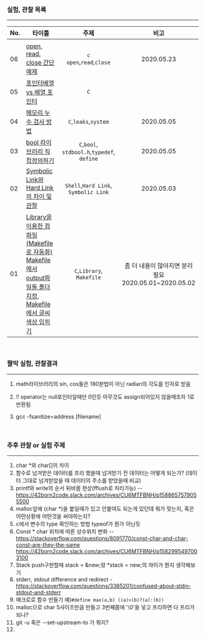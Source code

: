 ### 실험, 관찰 목록

---

| No.  | 타이틀                                                       |                    주제                     |                            비고                            |
| ---- | ------------------------------------------------------------ | :-----------------------------------------: | :--------------------------------------------------------: |
|      |                                                              |                                             |                                                            |
| 06   | [open, read, close 간단 예제](06open_read_close/README.md)   |       `c`<br />`open`,`read`,`close`        |                         2020.05.23                         |
| 05   | [포인터배열 vs 배열 포인터](./05ptr_arr/README.md)           |                     `C`                     |                                                            |
| 04   | [메모리 누수 검사 방법](04leak/README.md)                    |            `C`,`leaks`,`system`             |                         2020.05.05                         |
| 03   | [bool 라이브러리 직접정의하기](03bool/README.md)             | `C`,`bool`, `stdbool.h`,`typedef`, `define` |                         2020.05.05                         |
| 02   | [Symbolic Link와 Hard Link의 차이 및 관찰](./02link/README.md) |  `Shell`,`Hard Link`,<br />`Symbolic Link`  |                         2020.05.03                         |
| 01   | [Library을 이용한 컴파일(Makefile로 자동화)<br />Makefile에서 output파일들 폴더지정,<br />Makefile에서 글씨 색상 입히기](./01library_Makefile/README.md) |          `C`,`Library`, `Makefile`          | 좀 더 내용이 많아지면 분리 필요<br />2020.05.01~2020.05.02 |

<br>


### 짤막 실험, 관찰결과

---

1. math라이브러리의 sin, cos들은 180분법이 아닌 radian의 각도를 인자로 받음
2. !! operator는 null포인터일때만 0인듯 아무것도 assign되어있지 않을때조차 1로 반환됨

3. gcc -fsanitize=address [filename]

<br>

### 추후 관찰 or 실험 주제

---

1. char *와 char[]의 차이
2. 함수로 넘겨받은 데이터를 프리 했을때 넘겨받기 전 데이터는 어떻게 되는가? (데이터 그대로 넘겨받았을 때 데이터의 주소를 받았을때 비교)
3. printf와 write의 순서 뒤바뀜 현상(fflush로 처리가능) -- https://42born2code.slack.com/archives/CU6MTFBNH/p1588657579055500
4. malloc앞에 (char *)을 붙일때가 있고 안붙여도 되는게 있던데 뭐가 맞는지, 혹은 어떤상황에 어떤것을 써야하는지?
5. c에서 변수의 type 확인하는 방법 typeof가 뭔가 아닌듯
6. Const * char 위치에 따른 상수위치 변화 --https://stackoverflow.com/questions/8091770/const-char-and-char-const-are-they-the-same
   https://42born2code.slack.com/archives/CU6MTFBNH/p1582995497003100
7. Stack push구현할때 stack = &new;랑 *stack = new;의 차이가 뭔지 생각해보기
8. stderr, stdout difference and redirect - https://stackoverflow.com/questions/3385201/confused-about-stdin-stdout-and-stderr
9. 매크로로 함수 만들기 예)`#define max(a,b) ((a)>(b)?(a):(b))`
10. malloc으로 char 5사이즈만큼 만들고 3번째쯤에 '\0'을 넣고 프리하면 다 프리가 되나?
11. git -u 혹은 --set-upstream-to 가 뭐지?
12. 